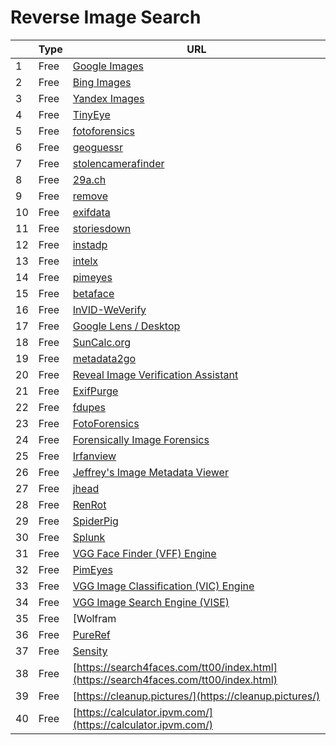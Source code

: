 # Reverse Image Search
|     | Type   | URL |
| --- | --- | --- |
| 1 | Free |  [Google Images](https://images.google.com/) |
| 2 | Free |  [Bing Images](https://www.bing.com/images) |
| 3 | Free |  [Yandex Images](https://yandex.com/images/) |
| 4 | Free |  [TinyEye](https://www.tineye.com/) |
| 5 | Free |  [fotoforensics](https://fotoforensics.com/) |
| 6 | Free |  [geoguessr](https://www.geoguessr.com/) |
| 7 | Free |  [stolencamerafinder](https://www.stolencamerafinder.com/) |
| 8 | Free |  [29a.ch](https://29a.ch/photo-forensics/) |
| 9 | Free |  [remove](https://www.remove.bg/) |
| 10 | Free |  [exifdata](http://exifdata.com/) |
| 11 | Free |  [storiesdown](https://storiesdown.com/) |
| 12 | Free |  [instadp](https://www.instadp.com/) |
| 13 | Free |  [intelx](https://intelx.io/tools?tab=image) |
| 14 | Free |  [pimeyes](https://pimeyes.com/en) |
| 15 | Free |  [betaface](https://betaface.com/) |
| 16 | Free |  [InVID-WeVerify](https://www.invid-project.eu/) |
| 17 | Free |  [Google Lens / Desktop](https://lens.google.com/search?p=) |
| 18 | Free |  [SunCalc.org](http://suncalc.org/) |
| 19 | Free |  [metadata2go](https://www.metadata2go.com/) |
| 20 | Free |  [Reveal Image Verification Assistant](http://reveal-mklab.iti.gr/reveal/index.html) |
| 21 | Free |  [ExifPurge](http://www.exifpurge.com/) |
| 22 | Free |  [fdupes](https://github.com/adrianlopezroche/fdupes) |
| 23 | Free |  [FotoForensics](http://fotoforensics.com/) |
| 24 | Free |  [Forensically Image Forensics](http://29a.ch/photo-forensics/#level-sweep) |
| 25 | Free |  [Irfanview](http://irfanview.com/) |
| 26 | Free |  [Jeffrey's Image Metadata Viewer](http://exif.regex.info/exif.cgi) |
| 27 | Free |  [jhead](https://www.sentex.ca/~mwandel/jhead/) |
| 28 | Free |  [RenRot](https://github.com/andy-shev/RenRot) |
| 29 | Free |  [SpiderPig](http://github.com/hatlord/Spiderpig) |
| 30 | Free |  [Splunk](http://blog.sweepatic.com/metadata-hackers-best-friend) |
| 31 | Free |  [VGG Face Finder (VFF) Engine](http://robots.ox.ac.uk/~vgg/software/vff/) |
| 32 | Free |  [PimEyes](https://pimeyes.com/en) |
| 33 | Free |  [VGG Image Classification (VIC) Engine](http://www.robots.ox.ac.uk/~vgg/software/vic/) |
| 34 | Free |  [VGG Image Search Engine (VISE)](http://robots.ox.ac.uk/~vgg/software/vise) |
| 35 | Free |  [Wolfram|Alpha](http://wolframalpha.com/) |
| 36 | Free |  [PureRef](https://www.pureref.com/index.php) |
| 37 | Free |  [Sensity](https://platform.sensity.ai/deepfake-detection) |
| 38 | Free |  [https://search4faces.com/tt00/index.html](https://search4faces.com/tt00/index.html) |
| 39 | Free |  [https://cleanup.pictures/](https://cleanup.pictures/) |
| 40 | Free |  [https://calculator.ipvm.com/](https://calculator.ipvm.com/) |
